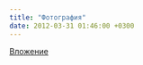 ```yaml
---
title: "Фотография"
date: 2012-03-31 01:46:00 +0300
---
```



[Вложение](https://vk.com/photo41076938_281951902)
